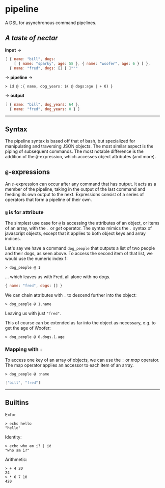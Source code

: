 # pipeline

A DSL for asynchronous command pipelines.

## *A taste of nectar*

**input** &rarr; 

```js
[ { name: "bill", dogs: 
    [ { name: "sparky", age: 58 }, { name: "woofer", age: 6 } ] },
  { name: "fred", dogs: [] } ]"""
```

&rarr; **pipeline** &rarr;

```
> id @ :{ name, dog_years: $( @ dogs:age | + 0) }
```

&rarr; **output**

```js
[ { name: "bill", dog_years: 64 },
  { name: "fred", dog_years: 0 } ]
```

---

## Syntax

The pipeline syntax is based off that of bash, but specialized for manipulating and traversing JSON objects. The most similar aspect is the piping of subsequent commands. The most notable difference is the addition of the `@`-expression, which accesses object attributes (and more).

## `@`-expressions

An `@`-expression can occur after any command that has output. It acts as a member of the pipeline, taking in the output of the last command and feeding its own output to the next. Expressions consist of a series of operators that form a pipeline of their own.

### `@` is for attribute

The simplest use case for `@` is accessing the attributes of an object, or items of an array, with the `.` or *get* operator. The syntax mimics the `.` syntax of javascript objects, except that it applies to both object keys and array indices.

Let's say we have a command `dog_people` that outputs a list of two people and their dogs, as seen above. To access the second item of that list, we would use the numeric index 1:

```
> dog_people @ 1
```

... which leaves us with Fred, all alone with no dogs.

```js
{ name: "fred", dogs: [] }
```

We can chain attributes with `.` to descend further into the object:

```
> dog_people @ 1.name
```

Leaving us with just `"fred"`.

This of course can be extended as far into the object as necessary, e.g. to get the age of Woofer:

```
> dog_people @ 0.dogs.1.age
```

### Mapping with `:`

To access one key of an array of objects, we can use the `:` or *map* operator. The map operator applies an accessor to each item of an array.

```
> dog_people @ :name
```

```js
["bill", "fred"]
```

---

## Builtins

Echo:

```
> echo hello
"hello"
```

Identity:

```
> echo who am i? | id
"who am i?"
```

Arithmetic:

```
> + 4 20
24
> * 6 7 10
420
```